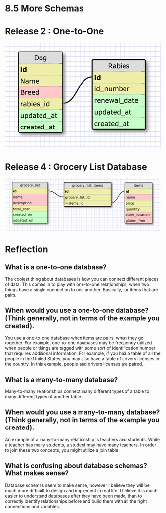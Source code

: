 # 8.5 More Schemas

# Release 2 : One-to-One

![alt text](./imgs/one-to-one-database.png "Dog Rabies Identification Number")

# Release 4 : Grocery List Database

![alt text](./imgs/grocery-list-database.png "Grocery List Refactored")

# Reflection

## What is a one-to-one database?

The coolest thing about databases is how you can connect different pieces of data. This comes in to play with one-to-one relationships, when two things have a single connection to one another. Basically, for items that are pairs.

## When would you use a one-to-one database? (Think generally, not in terms of the example you created).

You use a one-to-one database when items are pairs, when they go together. For example, one-to-one databases may be frequently utilized when people or things are tagged with some sort of identification number that requires additional information. For example, if you had a table of all the people in the United States, you may also have a table of drivers licenses in the country. In this example, people and drivers licenses are paired.

## What is a many-to-many database?

Many-to-many relationships connect many different types of a table to many different types of another table.

## When would you use a many-to-many database? (Think generally, not in terms of the example you created).

An example of a many-to-many relationship is teachers and students. While a teacher has many students, a student may have many teachers. In order to join these two concepts, you might utilize a join table.

## What is confusing about database schemas? What makes sense?

Database schemas seem to make sense, however I believe they will be much more difficult to design and implement in real life. I believe it is much easier to understand databases after they have been made, than to correctly identify relationships before and build them with all the right connections and variables.